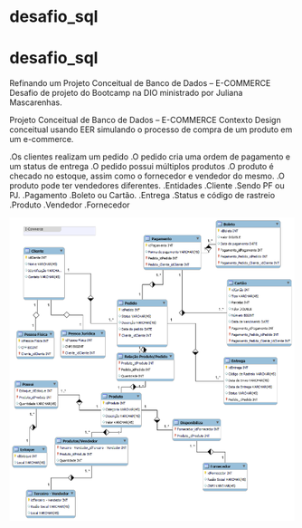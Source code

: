 # desafio_sql

# desafio_sql

Refinando um Projeto Conceitual de Banco de Dados – E-COMMERCE
Desafio de projeto do Bootcamp na DIO ministrado por Juliana Mascarenhas.

Projeto Conceitual de Banco de Dados – E-COMMERCE
Contexto
Design conceitual usando EER simulando o processo de compra de um produto em um e-commerce.

.Os clientes realizam um pedido
.O pedido cria uma ordem de pagamento e um status de entrega
.O pedido possui múltiplos produtos
.O produto é checado no estoque, assim como o fornecedor e vendedor do mesmo.
.O produto pode ter vendedores diferentes.
.Entidades
.Cliente
.Sendo PF ou PJ.
.Pagamento
.Boleto ou Cartão.
.Entrega
.Status e código de rastreio
.Produto
.Vendedor
.Fornecedor

<img src="ModelagemE-Commerce.png"/>

